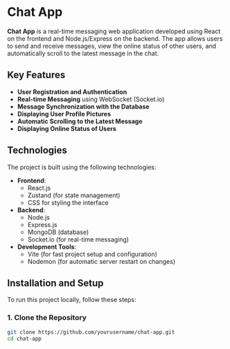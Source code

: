 # Chat App

**Chat App** is a real-time messaging web application developed using React on the frontend and Node.js/Express on the backend. The app allows users to send and receive messages, view the online status of other users, and automatically scroll to the latest message in the chat.

## Key Features

- **User Registration and Authentication**
- **Real-time Messaging** using WebSocket (Socket.io)
- **Message Synchronization with the Database**
- **Displaying User Profile Pictures**
- **Automatic Scrolling to the Latest Message**
- **Displaying Online Status of Users**

## Technologies

The project is built using the following technologies:

- **Frontend**:
  - React.js
  - Zustand (for state management)
  - CSS for styling the interface
- **Backend**:
  - Node.js
  - Express.js
  - MongoDB (database)
  - Socket.io (for real-time messaging)
- **Development Tools**:
  - Vite (for fast project setup and configuration)
  - Nodemon (for automatic server restart on changes)

## Installation and Setup

To run this project locally, follow these steps:

### 1. Clone the Repository

```bash
git clone https://github.com/yourusername/chat-app.git
cd chat-app
